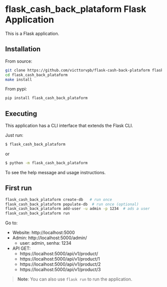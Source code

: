 # flask_cash_back_plataform Flask Application

This is a Flask application.

## Installation

From source:

```bash
git clone https://github.com/victtorvpb/flask-cash-back-plataform flask_cash_back_plataform
cd flask_cash_back_plataform
make install
```

From pypi:

```bash
pip install flask_cash_back_plataform
```

## Executing

This application has a CLI interface that extends the Flask CLI.

Just run:

```bash
$ flask_cash_back_plataform
```

or

```bash
$ python -m flask_cash_back_plataform
```

To see the help message and usage instructions.

## First run

```bash
flask_cash_back_plataform create-db   # run once
flask_cash_back_plataform populate-db  # run once (optional)
flask_cash_back_plataform add-user -u admin -p 1234  # ads a user
flask_cash_back_plataform run
```

Go to:

- Website: http://localhost:5000
- Admin: http://localhost:5000/admin/
  - user: admin, senha: 1234
- API GET:
  - https://localhost:5000/api/v1/product/
  - https://localhost:5000/api/v1/product/1
  - https://localhost:5000/api/v1/product/2
  - https://localhost:5000/api/v1/product/3


> **Note**: You can also use `flask run` to run the application.
